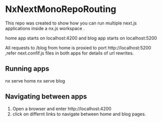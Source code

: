 # NxNextMonoRepoRouting

This repo was created to show how you can run multiple next.js applications inside a nx.js workspace .

home app starts on localhost:4200 and blog app starts on localhost:5200

All requests to /blog from home is proxied to port http://localhost:5200 ,refer next.confif.js files in both apps for details of url rewrites.

## Running apps

nx serve home
nx serve blog

## Navigating between apps

1. Open a browser and enter http://localhost:4200
2. click on differnt links to navigate between home and blog pages.
